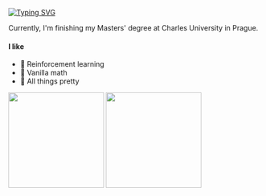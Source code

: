 [![Typing SVG](https://readme-typing-svg.demolab.com?font=Fira+Code&duration=2000&pause=1000&repeat=false&width=435&lines=Hi+%F0%9F%91%8B%2C+my+name+is+Matej)](https://git.io/typing-svg)

Currently, I'm finishing my Masters' degree at Charles University in Prague.

#### I like
- 🤖 Reinforcement learning
- 🧮 Vanilla math
- 🤗 All things pretty


<a href="https://github.com/strakam/strakam" style="text-decoration: none;">
    <picture>
        <source
            srcset="https://github-readme-stats-jd-blush.vercel.app/api?username=strakam&show_icons=true&theme=dark&bg_color=0d1117&hide_border=true&hide=contribs&include_all_commits=false&count_private=true&card_width=280"
            media="(prefers-color-scheme: dark)"
        />
        <source
            srcset="https://github-readme-stats-jd-blush.vercel.app/api?username=strakam&show_icons=true&title_color=000&hide_border=true&hide=contribs&include_all_commits=false&count_private=true&card_width=280"
            media="(prefers-color-scheme: light), (prefers-color-scheme: no-preference)"
        />
        <img height=190 align="center" src="https://github-readme-stats-jd-blush.vercel.app/api?username=strakam&show_icons=true&title_color=000&hide_border=true&hide=contribs&include_all_commits=false&count_private=true&card_width=280" />
    </picture>
    <picture>
        <source
            srcset="https://github-readme-stats.vercel.app/api/top-langs?username=strakam&exclude_repo=strakam.github.io&hide=javascript&layout=compact&theme=dark&bg_color=0d1117&hide_border=true&langs_count=8&card_width=280"
            media="(prefers-color-scheme: dark)"
        />
        <source
            srcset="https://github-readme-stats.vercel.app/api/top-langs?username=strakam&exclude_repo=strakam.github.io&hide=javascript&layout=compact&title_color=000&hide_border=true&langs_count=8&card_width=280"
            media="(prefers-color-scheme: light), (prefers-color-scheme: no-preference)"
        />
        <img height=190 align="center" src="https://github-readme-stats.app/api/top-langs?username=strakam&exclude_repo=strakam.github.io&hide=javascript&layout=compact&title_color=000&hide_border=true&langs_count=8&card_width=280" />
    </picture>
</a>

<!--
**strakam/strakam** is a ✨ _special_ ✨ repository because its `README.md` (this file) appears on your GitHub profile.

Here are some ideas to get you started:

- 🔭 I’m currently working on ...
- 🌱 I’m currently learning ...
- 👯 I’m looking to collaborate on ...
- 🤔 I’m looking for help with ...
- 💬 Ask me about ...
- 📫 How to reach me: ...
- 😄 Pronouns: ...
- ⚡ Fun fact: ...
-->
